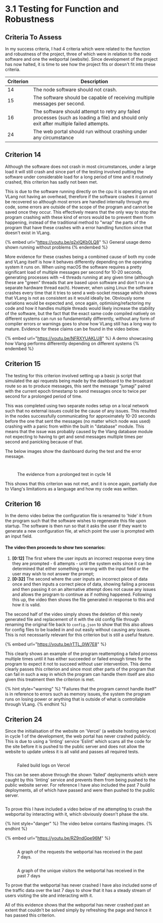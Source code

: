 # 3.1 Testing for Function and Robustness

## Criteria To Assess

In my success criteria, I had 4 criteria which were related to the function and robustness of the project, three of which were in relation to the node software and one the webportal (website). Since development of the project has now halted, it is time to see how the project fits or doesn't fit into these criteria.

| Criterion | Description                                                                                                                             |
| --------- | --------------------------------------------------------------------------------------------------------------------------------------- |
| 14        | The node software should not crash.                                                                                                     |
| 15        | The software should be capable of receiving multiple messages per second.                                                               |
| 16        | The software should attempt to retry any failed processes (such as loading a file) and should only exit after multiple failed attempts. |
| 24        | The web portal should run without crashing under any circumstance                                                                       |

## Criterion 14

Although the software does not crash in most circumstances, under a large load it will still crash and since part of the testing involved putting the software under considerable load for a long period of time and it routinely crashed, this criterion has sadly not been met.

This is due to the software running directly on the cpu it is operating on and VLang not having an overhead, therefore if the software crashes it cannot be recovered so although most errors are handled internally through my code, some errors are outside of the scope of the program and cannot be saved once they occur. This effectively means that the only way to stop the program crashing with these kind of errors would be to prevent them from happening, instead of the traditional method to "wrap" the parts of the program that have these crashes with a error handling function since that doesn't exist in VLang.

{% embed url="https://youtu.be/q2xIQKb0LQ8" %}
General usage demo shown running without problems
{% endembed %}

More evidence for these crashes being a combined cause of both my code and VLang itself is how it behaves differently depending on the operating system it runs on. When using macOS the software requires a pretty significant load of multiple messages per second for 10-20 seconds, generating processes with \~4 threads running at any given time (although these are "green" threads that are based upon software and don't run in a separate hardware thread each). However, when using Linux the software crashes every time that it tries to send a web-socket message which shows that VLang is not as consistent as it would ideally be. Obviously some variations would be expected and, once again, optimising/refactoring my code and how it handles multiple threads would likely increase the stability of the software, but the fact that the exact same code compiled natively on different systems can run so fundamentally differently, without any form of compiler errors or warnings goes to show how VLang still has a long way to mature. Evidence for these claims can be found in the video below.

{% embed url="https://youtu.be/NFRXYUAKLU8" %}
A demo showcasing how Vlang performs differently depending on different systems
{% endembed %}

## Criterion 15

The testing for this criterion involved setting up a basic js script that simulated the api requests being made by the dashboard to the broadcast route so as to produce messages, this sent the message "jumagi" paired with the current epoch timestamp to send messages once to twice per second for a prolonged period of time.

This was completed using two separate nodes setup on a local network such that no external issues could be the cause of any issues. This resulted in the nodes successfully communicating for approximately 10-20 seconds before the one that sent the messages (no matter which node was used) crashing with a panic from within the built in "database" module. This means that the issue was probably caused by the Vlang database module not expecting to having to get and send messages multiple times per second and panicking because of that.

The below images show the dashboard during the test and the error message.

<figure><img src="../.gitbook/assets/image (1) (3) (2).png" alt=""><figcaption></figcaption></figure>

<figure><img src="../.gitbook/assets/image (2) (2).png" alt=""><figcaption><p>The evidence from a prolonged test in cycle 14</p></figcaption></figure>

This shows that this criterion was not met, and it is once again, partially due to Vlang's limitations as a language and how my code was written.

## Criterion 16

In the demo video below the configuration file is renamed to 'hide' it from the program such that the software wishes to regenerate this file upon startup. The software is then run so that it asks the user if they want to generate a new configuration file, at which point the user is prompted with an input field.&#x20;

#### The video then proceeds to show two scenarios:&#x20;

1. **\[0:12]** The first where the user inputs an incorrect response every time they are prompted - 6 attempts - until the system exits since it can be determined that either something is wrong with the input field or the user may wish to not answer the prompt;&#x20;
2. **\[0:32]** The second where the user inputs an incorrect piece of data once and then inputs a correct piece of data, showing failing a process and then passing it on an alternative attempt does not cause any issues and allows the program to continue as if nothing happened. Following this up, the video then shows the file generated in response to this and how it is valid.

The second half of the video simply shows the deletion of this newly generated file and replacement of it with the old config file through renaming the original file back to `config.json` to show that this also allows for config files to be loaded in and out easily without causing any issues. This is not necessarily relevant for this criterion but is still a useful feature.

{% embed url="https://youtu.be/rTTL_0lW7E8" %}

This clearly shows an example of the program reattempting a failed process multiple times until it has either succeeded or failed enough times for the program to expect it not to succeed without user intervention. This demo clearly passes this criterion and since most other parts of the program that can fail in such a way in which the program can handle them itself are also given this treatment then the criterion is met.

{% hint style="warning" %}
"Failures that the program cannot handle itself" is in reference to errors such as memory issues, the system the program runs on losing power or anything that is outside of what is controllable through VLang.
{% endhint %}

## Criterion 24

Since the initialisation of the website on 'Vercel' (a website hosting service) in cycle 1 of the development, the web portal has never crashed publicly. This is due to using a 'linting' service 'Eslint' which scans all the code for the site before it is pushed to the public server and does not allow the website to update unless it is all valid and passes all required tests.

<figure><img src="../.gitbook/assets/image (1) (4) (1).png" alt=""><figcaption><p>Failed build logs on Vercel</p></figcaption></figure>

This can be seen above through the shown 'failed' deployments which were caught by this 'linting' service and prevents them from being pushed to the public website server. For reference I have also included the past 7 build deployments, all of which have passed and were then pushed to the public server.

<figure><img src="../.gitbook/assets/image (11) (3).png" alt=""><figcaption></figcaption></figure>

To prove this I have included a video below of me attempting to crash the webportal by interacting with it, which obviously doesn't phase the site.

{% hint style="danger" %}
The video below contains flashing images.
{% endhint %}

{% embed url="https://youtu.be/RZ9ndGpe96M" %}

<figure><img src="../.gitbook/assets/image (16).png" alt=""><figcaption><p>A graph of the requests the webportal has received in the past 7 days.</p></figcaption></figure>

<figure><img src="../.gitbook/assets/image (2) (6).png" alt=""><figcaption><p>A graph of the unique visitors the webportal has received in the past 7 days</p></figcaption></figure>

To prove that the webportal has never crashed I have also included some of the traffic data over the last 7 days to show that it has a steady stream of users visiting the site and interacting with it.

All of this evidence shows that the webportal has never crashed past an extent that couldn't be solved simply by refreshing the page and hence it has passed this criterion.
